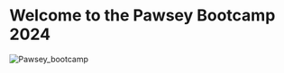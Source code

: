 # Welcome to the Pawsey Bootcamp 2024

![Pawsey_bootcamp](https://github.com/QuantumBootcampSingapore/Pawsey_Bootcamp_2024/assets/50507439/de5f20a4-16e2-4c7c-8e8b-75b7d7c3038f)
